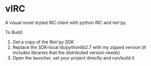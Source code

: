 vIRC
===============

A visual novel styled IRC client with python IRC and ren'py.

To Build:
1. Get a copy of the Ren'py SDK
2. Replace the SDK-local lib/pythonlib2.7 with my zipped version (it includes libraries that the distributed version needs)
3. Open the launcher, set your project directly and run/build it